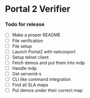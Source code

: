 # Portal 2 Verifier

### Todo for release

- [ ] Make a proper README
- [ ] File verification
- [ ] File setup
- [ ] Launch Portal2 with netconport
- [ ] Setup telnet client
- [ ] Fetch demos and put them into mdp
- [ ] Handle mdp
- [ ] Get serverid-s
- [ ] CLI like command integration
- [ ] Find all SLA maps
- [ ] Put demos under their correct map